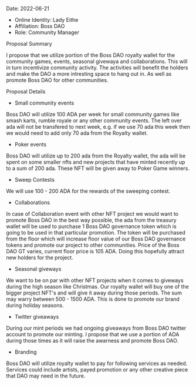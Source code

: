 Date: 2022-06-21

* Online Identity: Lady Eithe
* Affiliation: Boss DAO
* Role: Community Manager



Proposal Summary 

I propose that we utilize portion of the Boss DAO royalty wallet for the community games, events, seasonal givewaya and collaborations. This will in turn incentivize community activity.
The activities will benefit the holders and make the DAO a more intresting space to hang out in. As well as promote Boss DAO for other communities.


Proposal Details

* Small community events

Boss DAO will utilize 100 ADA per week for small community games like smash karts, rumble royale or any other community events. The left over ada will not be transfered
to next week, e.g. if we use 70 ada this week then we would need to add only 70 ada from the Royalty wallet.

* Poker events 

Boss DAO will utilize up to 200 ada from the Royalty wallet, the ada will be spent on some smaller nfts and new projects that have minted recently
up to a sum of 200 ada. These NFT will be given away to Poker Game winners.

* Sweep Contests

We will use 100 - 200 ADA for the rewards of the sweeping contest. 

* Collaborations

In case of Collaboration event with other NFT project we would want to promote Boss DAO in the best way possible, the ada from the treasury wallet will be used
to purchase 1 Boss DAO governance token which is going to be used in that particular promotion. The token will be purchased from the floor which will increase floor value
of our Boss DAO governance tokens and promote our project to other communities. Price  of the Boss DAO GT varies, current floor price is 105 ADA. Doing this hopefully attract new holders for the project. 

* Seasonal giveways

We want to be on par with other NFT projects when it comes to giveways during the high season like Christmas. Our royalty wallet will buy one of the bigger project NFT's 
and will give it away during those periods. The sum may warry between 500 - 1500 ADA. This is done to promote our brand during holiday seasons.

* Twitter giveaways

During our mint periods we had ongoing giveaways from Boss DAO twitter account to promote our minting. I propose that we use a portion of ADA during those times  as it will 
raise the awarness and promote Boss DAO.

* Branding

Boss DAO will utilize royalty wallet to pay for following services as needed. Services could include artists, payed promotion or any other creative piece that DAO may need in the future.
